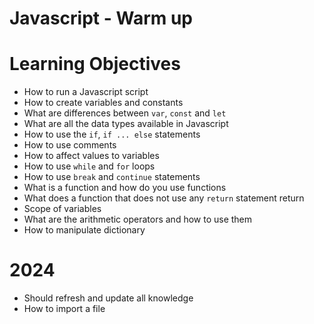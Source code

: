 # Javascript - Warm up

# Learning Objectives

* How to run a Javascript script
* How to create variables and constants
* What are differences between `var`, `const` and `let`
* What are all the data types available in Javascript
* How to use the `if`, `if ... else` statements
* How to use comments
* How to affect values to variables
* How to use `while` and `for` loops
* How to use `break` and `continue` statements
* What is a function and how do you use functions
* What does a function that does not use any `return` statement return
* Scope of variables
* What are the arithmetic operators and how to use them
* How to manipulate dictionary

# 2024
* Should refresh and update all knowledge
* How to import a file

